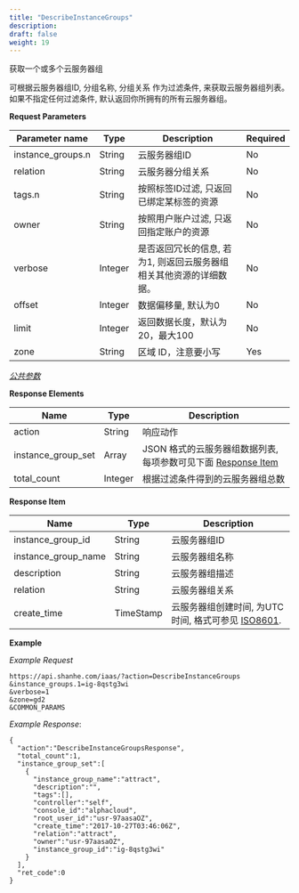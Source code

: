 ```yaml
---
title: "DescribeInstanceGroups"
description: 
draft: false
weight: 19
---
```


获取一个或多个云服务器组

可根据云服务器组ID, 分组名称, 分组关系 作为过滤条件, 来获取云服务器组列表。 如果不指定任何过滤条件, 默认返回你所拥有的所有云服务器组。

**Request Parameters**

| Parameter name | Type | Description | Required |
| --- | --- | --- | --- |
| instance_groups.n | String | 云服务器组ID | No |
| relation | String | 云服务器分组关系 | No |
| tags.n | String | 按照标签ID过滤, 只返回已绑定某标签的资源 | No |
| owner | String | 按照用户账户过滤, 只返回指定账户的资源 | No |
| verbose | Integer | 是否返回冗长的信息, 若为1, 则返回云服务器组相关其他资源的详细数据。 | No |
| offset | Integer | 数据偏移量, 默认为0 | No |
| limit | Integer | 返回数据长度，默认为20，最大100 | No |
| zone | String | 区域 ID，注意要小写 | Yes |

[_公共参数_](../../../parameters/)

**Response Elements**

| Name | Type | Description |
| --- | --- | --- |
| action | String | 响应动作 |
| instance_group_set | Array | JSON 格式的云服务器组数据列表, 每项参数可见下面 [Response Item](#response-item) |
| total_count | Integer | 根据过滤条件得到的云服务器组总数 |

**Response Item**

| Name | Type | Description |
| --- | --- | --- |
| instance_group_id | String | 云服务器组ID |
| instance_group_name | String | 云服务器组名称 |
| description | String | 云服务器组描述 |
| relation | String | 云服务器组关系 |
| create_time | TimeStamp | 云服务器组创建时间, 为UTC时间, 格式可参见 [ISO8601](http://www.w3.org/TR/NOTE-datetime). |

**Example**

_Example Request_

```
https://api.shanhe.com/iaas/?action=DescribeInstanceGroups
&instance_groups.1=ig-8qstg3wi
&verbose=1
&zone=gd2
&COMMON_PARAMS
```

_Example Response_:

```
{
  "action":"DescribeInstanceGroupsResponse",
  "total_count":1,
  "instance_group_set":[
    {
      "instance_group_name":"attract",
      "description":"",
      "tags":[],
      "controller":"self",
      "console_id":"alphacloud",
      "root_user_id":"usr-97aasaOZ",
      "create_time":"2017-10-27T03:46:06Z",
      "relation":"attract",
      "owner":"usr-97aasaOZ",
      "instance_group_id":"ig-8qstg3wi"
    }
  ],
  "ret_code":0
}
```
